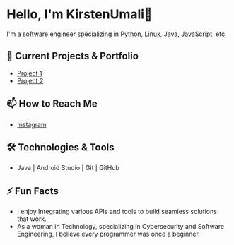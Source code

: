 # Hello, I'm **KirstenUmali**👋

I'm a software engineer specializing in Python, Linux, Java, JavaScript, etc.

## 🔭 Current Projects & Portfolio 
- [Project 1](https://youtu.be/7uv-odLEEP4?si=D5vYI9SXlxM5CMTe)
- [Project 2](https://youtu.be/uV3Ny2erO10?si=M7qTch0h76oA4xxr) 

## 📫 How to Reach Me
- [Instagram](https://www.instagram.com/carper_wiske?igsh=MWMxM3NmZ3Vrdjl1eA%3D%3D&utm_source=qr)

## 🛠️ Technologies & Tools
- Java | Android Studio | Git | GitHub

## ⚡ Fun Facts
- I enjoy Integrating various APIs and tools to build seamless solutions that work.
- As a woman in Technology, specializing in Cybersecurity and Software Engineering, I believe every programmer was once a beginner.

